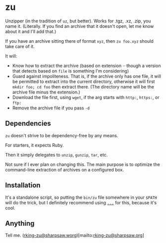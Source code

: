 zu
==

Unzipper (in the tradition of `uz`, but better). Works for .tgz, .xz, .zip,
you name it. (Literally. If you find an archive that it doesn't open, let me
know about it and I'll add that.)

If you have an archive sitting there of format `xyz`, then `zu foo.xyz` should
take care of it.

It will:

- Know how to extract the archive (based on extension ┈ though a version that
  detects based on `file` is something I'm considering)
- Guard against impoliteness. That is, if the archive only has one file, it
  will be permitted to extract into the current directory, otherwise it will
  first `mkdir foo; cd foo` then extract there. (The directory name will be
  the archive file minus the extension.)
- Download the file first, using `wget`, if the arg starts with `http:`,
  `https:`, or `ftp:`
- Remove the archive file if you pass `-d`

Dependencies
------------

`zu` doesn't strive to be dependency-free by any means.

For starters, it expects Ruby.

Then it simply delegates to `unzip`, `gunzip`, `tar`, etc.

Not sure if I ever plan on changing this. The main purpose is to optimize the
command-line extraction of archives on a configured box.

Installation
------------

It's a standalone script, so putting the `bin/zu` file somewhere in your
`$PATH` will do the trick, but I definitely recommend using
[`...`](http://github.com/ingydotnet/....git) for this, because it's cool.

Anything
--------

Tell me. (rking-zu@sharpsaw.worg)[mailto:rking-zu@sharpsaw.org]
